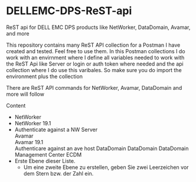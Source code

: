 # DELLEMC-DPS-ReST-api
ReST api for DELL EMC DPS products like NetWorker, DataDomain, Avamar, and more

This repository contains many ReST API collection for a Postman I have created and tested. Feel free to use them.
In this Postman collections I do work with an envirnment where I define all variables needed to work with the ReST Api like Server or login or auth token where needed and the api collection where I do use this varibales. So make sure you do import the environment plus the collection

There are ReST API commands for NetWorker, Avamar, DataDomain and more will follow

Content

* NetWorker  
 * NetWorker 19.1  
  * Authenticate against a NW Server  
Avamar  
  Avamar 19.1  
    Authenticare against an ave host
DataDomain
   DataDomain
   DataDomain Management Center
ECDM
 * Erste Ebene dieser Liste.
   * Um eine zweite Ebene zu erstellen, geben Sie zwei Leerzeichen vor dem Stern bzw. der Zahl ein.

